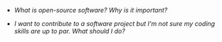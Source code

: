 * *What is open-source software? Why is it important?*

* *I want to contribute to a software project but I'm not sure my coding skills are up to par. What should I do?*


